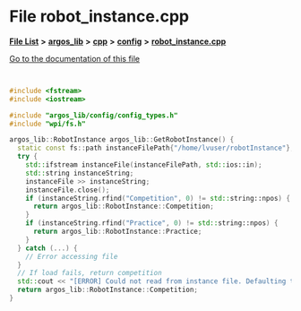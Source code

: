 

# File robot\_instance.cpp

[**File List**](files.md) **>** [**argos\_lib**](dir_f9cbf5730473812e84551a5945ef39f8.md) **>** [**cpp**](dir_cf4b00708d9639a2579b4441eb30ca52.md) **>** [**config**](dir_525e741a02ecda31c2fb045f53a43d0c.md) **>** [**robot\_instance.cpp**](robot__instance_8cpp.md)

[Go to the documentation of this file](robot__instance_8cpp.md)


```C++


#include <fstream>
#include <iostream>

#include "argos_lib/config/config_types.h"
#include "wpi/fs.h"

argos_lib::RobotInstance argos_lib::GetRobotInstance() {
  static const fs::path instanceFilePath{"/home/lvuser/robotInstance"};
  try {
    std::ifstream instanceFile(instanceFilePath, std::ios::in);
    std::string instanceString;
    instanceFile >> instanceString;
    instanceFile.close();
    if (instanceString.rfind("Competition", 0) != std::string::npos) {
      return argos_lib::RobotInstance::Competition;
    }
    if (instanceString.rfind("Practice", 0) != std::string::npos) {
      return argos_lib::RobotInstance::Practice;
    }
  } catch (...) {
    // Error accessing file
  }
  // If load fails, return competition
  std::cout << "[ERROR] Could not read from instance file. Defaulting to competition instance.\n";
  return argos_lib::RobotInstance::Competition;
}
```



